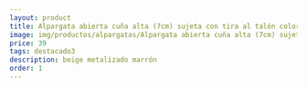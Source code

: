 ```yaml
---
layout: product
title: Alpargata abierta cuña alta (7cm) sujeta con tira al talón color metalizado 
image: img/productos/alpargatas/Alpargata abierta cuña alta (7cm) sujeta con tira al talón color metalizado =39 =destacado3=beige metalizado marrón.webp
price: 39 
tags: destacado3
description: beige metalizado marrón
order: 1
---
```

